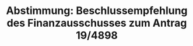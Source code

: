 ---
abstimmung:
  abstimmung: 3
  bundestagssitzung: 127
  legislaturperiode: 19
categories:
- Todo
data:
- title: Abstimmungsergebnis 20191114_3-data.pdf
  url: /res/2021-btw/abstimmungsergebnisse/20191114_3-data.pdf
- title: Abstimmungsergebnis 20191114_3_xls-data.xlsx
  url: /res/2021-btw/abstimmungsergebnisse/20191114_3_xls-data.xlsx
- title: Abstimmungsergebnis 20191114_3_xls-data.csv
  url: /res/2021-btw/abstimmungsergebnisse/csv/20191114_3_xls-data.csv
ergebnis:
  afd:
    enthaltung: 0
    gesamt: 91
    ja: 1
    nein: 82
    nichtabgegeben: 8
    ungueltig: 0
  bü90/gr:
    enthaltung: 0
    gesamt: 67
    ja: 60
    nein: 0
    nichtabgegeben: 7
    ungueltig: 0
  cdu/csu:
    enthaltung: 0
    gesamt: 246
    ja: 235
    nein: 0
    nichtabgegeben: 11
    ungueltig: 0
  die linke.:
    enthaltung: 0
    gesamt: 69
    ja: 61
    nein: 0
    nichtabgegeben: 8
    ungueltig: 0
  fdp:
    enthaltung: 0
    gesamt: 80
    ja: 72
    nein: 0
    nichtabgegeben: 8
    ungueltig: 0
  file: 20191114_3_xls-data.xlsx
  fraktionslos:
    enthaltung: 0
    gesamt: 4
    ja: 1
    nein: 2
    nichtabgegeben: 1
    ungueltig: 0
  spd:
    enthaltung: 0
    gesamt: 152
    ja: 141
    nein: 0
    nichtabgegeben: 11
    ungueltig: 0
layout: abstimmung
links:
- title: Link zu bundestag.de
  url: https://www.bundestag.de/parlament/plenum/abstimmung/abstimmung?id=634
preview: 'Deutscher Bundestag


  127. Sitzung des Deutschen Bundestages

  am Donnerstag, 14. November 2019


  Endgültiges Ergebnis der Namentlichen Abstimmung Nr. 3


  Beschlussempfehlung des Finanzausschusses (7. Ausschuss)

  zu dem Antrag der Abgeordneten Stefan Keuter, Albrecht Glaser, Kay Gottschalk, weiterer

  Abgeordneter und der Fraktion der AfD

  Abschaffung des Solidaritätszuschlaggesetzes

  Drs. 19/4898 und 19/15152'
tags:
- Todo
title: 'Abstimmung: Beschlussempfehlung des Finanzausschusses zum Antrag 19/4898'
---